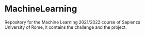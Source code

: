 # MachineLearning
Repository for the Machine Learning 2021/2022 course of Sapienza University of Rome, it contains the challenge and the project.
